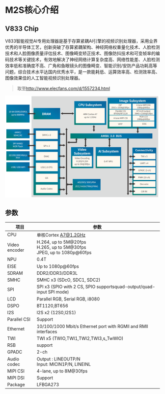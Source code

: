 # M2S核心介绍

## V833 Chip

V833智能视觉AI专用处理器是基于存算紧耦AI引擎的视频识别处理器，采用业界优秀的半导体工艺，创新突破了存算紧耦架构、神经网络权重量化技术、人脸检测技术和人脸图像质量评估技术、图像畸变矫正技术、图像防抖技术和可变帧率的编码技术等关键技术，有效地解决了神经网络计算复杂度高、网络性能差、人脸检测效率低和准确度不高、广角和鱼眼镜头的图像畸变、智能识别/安防产品功耗高等问题，综合技术水平达国内优秀水平，是一款能耗低、运算效率高、检测效率高、图像效果佳的人工智能视频识别处理器。

> 取至<http://www.elecfans.com/d/1557234.html>

![](./assets/V833.png)

## 参数
| 项目 | 参数 |
| --- | --- |
| CPU | 单核Cortex A7@1.2GHz |
| Video encoder | H.264, up to 5M@20fps<br>H.265, up to 5M@30fps <br>JPEG, up to 1080p@60fps |
| NPU | 0.4T |
| EISE | Up to 1080p@60fps |
| SDRAM | DDR2/DDR3/DDR3L |
| SMHC | SMHC x3 (SDcO, SDC1, SDC2) |
| SPI | SPI x3 (SPIO with 2 CS, SPIO supportsquad-output/quad-input SPl mode) |
| LCD | Parallel RGB, Serial RGB, i8080 |
| DSPO | BT1120,BT656 |
| l2S | l2S x2 (12S0,I2S1) |
| Parallel CSI | Support |
| Ethernet | 10/100/1000 Mbit/s Ethernet port with RGMll and RMll interfaces|
| TWI | TWI x5 (TWIO,TWI1,TWI2,TWI3,s_TwWIO) |
| RSB | support |
| GPADC | 2-ch |
| Audio codec | Output : LINEOUTP/N<br>Input: MICIN1P/N, LINEINL |
| MIPI CSI | 4-lane, up to 8M@30fps |
| MIPI DSI | Support |
| Package | LFBGA273 |

